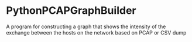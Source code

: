 # PythonPCAPGraphBuilder
A program for constructing a graph that shows the intensity of the exchange between the hosts on the network based on PCAP or CSV dump
